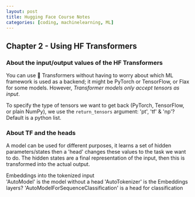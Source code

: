 ```yaml
---
layout: post
title: Hugging Face Course Notes
categories: [coding, machinelearning, ML]
---
```

## Chapter 2 - Using HF Transformers

### About the input/output values of the HF Transformers
You can use 🤗 Transformers without having to worry about which ML framework is used as a backend; it might be PyTorch or TensorFlow, or Flax for some models. However, *Transformer models only accept tensors as input*. 

To specify the type of tensors we want to get back (PyTorch, TensorFlow, or plain NumPy), we use the `return_tensors` argument: 'pt', 'tf' & 'np'? Default is a python list.

### About TF and the heads

A model can be used for different purposes, it learns a set of hidden parameters/states then a 'head' changes these values to the task we want to do. The hidden states are a final representation of the input, then this is transformed into the actual output.

Embeddings into the tokenized input <br>
'AutoModel' is the model without a head
'AutoTokenizer' is the Embeddings layers?
'AutoModelForSequenceClassification' is a head for classification 


### 
